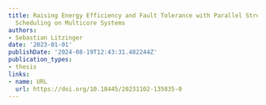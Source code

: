 ```yaml
---
title: Raising Energy Efficiency and Fault Tolerance with Parallel Streaming Application
  Scheduling on Multicore Systems
authors:
- Sebastian Litzinger
date: '2023-01-01'
publishDate: '2024-08-19T12:43:31.482244Z'
publication_types:
- thesis
links:
- name: URL
  url: https://doi.org/10.18445/20231102-135835-0
---
```


